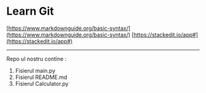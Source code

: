 # Learn Git 
[https://www.markdownguide.org/basic-syntax/](https://www.markdownguide.org/basic-syntax/)
[https://stackedit.io/app#](https://stackedit.io/app#)

---

Repo ul nostru contine :
1. Fisierul main.py
2. Fisierul README.md
3. Fisierul Calculator.py